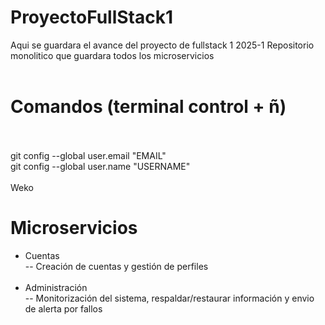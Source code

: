 
# ProyectoFullStack1
Aqui se guardara el avance del proyecto de fullstack 1 2025-1
Repositorio monolitico que guardara todos los microservicios<br><br>
# Comandos (terminal control + ñ)<br><br>
git config --global user.email "EMAIL"<br>
git config --global user.name "USERNAME"<br><br>
Weko
# Microservicios
- Cuentas<br>-- Creación de cuentas y gestión de perfiles<br><br>
- Administración<br>-- Monitorización del sistema, respaldar/restaurar información y envio de alerta por fallos